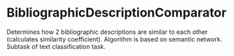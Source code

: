 BibliographicDescriptionComparator
==================================

Determines how 2 bibliographic descriptions are similar to each other (calculates similarity coefficient).
Algorithm is based on semantic network.
Subtask of text classification task.
